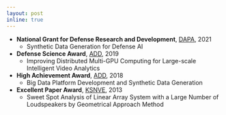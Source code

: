 ```yaml
---
layout: post
inline: true
---
```


- **National Grant for Defense Research and Development**, [DAPA](https://www.dapa.go.kr/dapa_en/main.do), 2021
  - Synthetic Data Generation for Defense AI
- **Defense Science Award**, [ADD](https://www.add.re.kr/eps), 2019
  - Improving Distributed Multi-GPU Computing for Large-scale Intelligent Video Analytics
- **High Achievement Award**, [ADD](https://www.add.re.kr/eps), 2018
  - Big Data Platform Development and Synthetic Data Generation
- **Excellent Paper Award**, [KSNVE](https://www.ksnve.or.kr/english), 2013
  - Sweet Spot Analysis of Linear Array System with a Large Number of Loudspeakers by Geometrical Approach Method
  